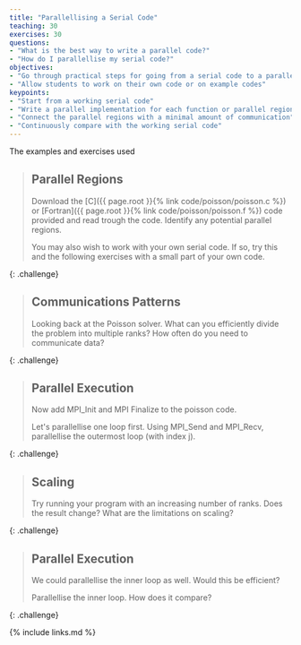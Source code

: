```yaml
---
title: "Parallellising a Serial Code"
teaching: 30
exercises: 30
questions:
- "What is the best way to write a parallel code?"
- "How do I parallellise my serial code?"
objectives:
- "Go through practical steps for going from a serial code to a parallel code"
- "Allow students to work on their own code or on example codes"
keypoints:
- "Start from a working serial code"
- "Write a parallel implementation for each function or parallel region"
- "Connect the parallel regions with a minimal amount of communication"
- "Continuously compare with the working serial code"
---
```


The examples and exercises used 

> ## Parallel Regions
>
> Download the [C]({{ page.root }}{% link code/poisson/poisson.c %})
> or [Fortran]({{ page.root }}{% link code/poisson/poisson.f %}) code
> provided and read trough the code.
> Identify any potential parallel regions.
>
> You may also wish to work with your own serial code. If so, try
> this and the following exercises with a small part of your own code.
>
{: .challenge}


> ## Communications Patterns
>
> Looking back at the Poisson solver.
> What can you efficiently divide the problem into multiple
> ranks?
> How often do you need to communicate data?
>
{: .challenge}


> ## Parallel Execution
>
> Now add MPI_Init and MPI Finalize to the poisson code.
>
> Let's parallellise one loop first. Using MPI_Send and
> MPI_Recv, parallellise the outermost loop (with index j).
>
{: .challenge}



> ## Scaling
>
> Try running your program with an increasing number of ranks.
> Does the result change? What are the limitations on scaling?
>
{: .challenge}

> ## Parallel Execution
>
> We could parallellise the inner loop as well. Would this be efficient?
>
> Parallellise the inner loop. How does it compare?
>
{: .challenge}

{% include links.md %}

